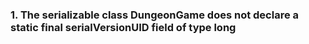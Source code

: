 ### 1. The serializable class DungeonGame does not declare a static final serialVersionUID field of type long
